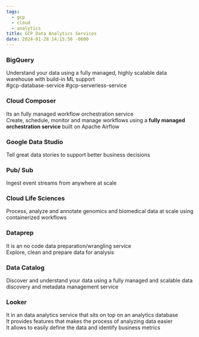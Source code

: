 ```yaml
---
tags:
  - gcp
  - cloud
  - analytics
title: GCP Data Analytics Services
date: 2024-01-28 14:15:56 -0600
---
```


### BigQuery
Understand your data using a fully managed, highly scalable data warehouse with build-in ML support  
#gcp-database-service #gcp-serverless-service 

### Cloud Composer
Its an  fully managed workflow orchestration service  
Create, schedule, monitor and manage workflows using a **fully managed orchestration service** built on Apache Airflow

### Google Data Studio
Tell great data stories to support better business decisions

### Pub/ Sub
Ingest event streams from anywhere at scale

### Cloud Life Sciences
Process, analyze and annotate genomics and biomedical data at scale using containerized workflows

### Dataprep
It is an no code data preparation/wrangling service  
Explore, clean and prepare data for analysis

### Data Catalog
Discover and understand your data using a fully managed and scalable data discovery and metadata management service

### Looker
It in an data analytics service that sits on top on an analytics database  
It provides features that makes the process of analyzing data easier  
It allows to easily define the data and identify business metrics
